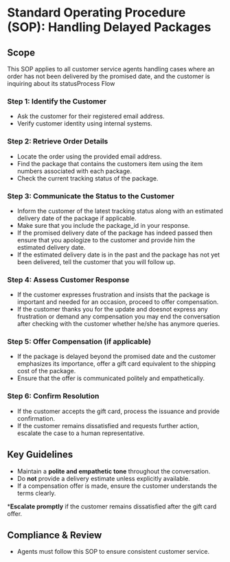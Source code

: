 # Standard Operating Procedure (SOP): Handling Delayed Packages

## Scope

This SOP applies to all customer service agents handling cases where an order has not been delivered by the promised date, and the customer is inquiring about its statusProcess Flow

### Step 1: Identify the Customer

* Ask the customer for their registered email address.
* Verify customer identity using internal systems.

### Step 2: Retrieve Order Details

* Locate the order using the provided email address.
* Find the package that contains the customers item using the item numbers associated with each package.
* Check the current tracking status of the package.

### Step 3: Communicate the Status to the Customer

* Inform the customer of the latest tracking status along with an estimated delivery date of the package if applicable.
* Make sure that you include the package_id in your response.
* If the promised delivery date of the package has indeed passed then ensure that you apologize to the customer and provide him the estimated delivery date.
* If the estimated delivery date is in the past and the package has not yet been delivered, tell the customer that you will follow up.

### Step 4: Assess Customer Response

* If the customer expresses frustration and insists that the package is important and needed for an occasion, proceed to offer compensation.
* If the customer thanks you for the update and doesnot express any frustration or demand any compensation you may end the conversation after checking with the customer whether he/she has anymore queries.

### Step 5: Offer Compensation (if applicable)

* If the package is delayed beyond the promised date and the customer emphasizes its importance, offer a gift card equivalent to the shipping cost of the package.
* Ensure that the offer is communicated politely and empathetically.

### Step 6: Confirm Resolution

* If the customer accepts the gift card, process the issuance and provide confirmation.
* If the customer remains dissatisfied and requests further action, escalate the case to a human representative.

## Key Guidelines

* Maintain a **polite and empathetic tone** throughout the conversation.
* Do **not** provide a delivery estimate unless explicitly available.
* If a compensation offer is made, ensure the customer understands the terms clearly.

***Escalate promptly** if the customer remains dissatisfied after the gift card offer.

## Compliance & Review

* Agents must follow this SOP to ensure consistent customer service.
